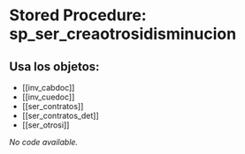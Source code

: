 # Stored Procedure: sp_ser_creaotrosidisminucion

## Usa los objetos:
- [[inv_cabdoc]]
- [[inv_cuedoc]]
- [[ser_contratos]]
- [[ser_contratos_det]]
- [[ser_otrosi]]

*No code available.*
